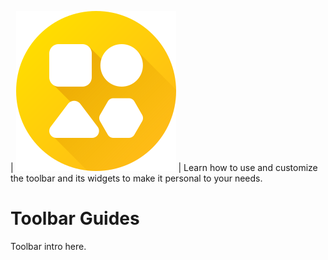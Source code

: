 | ![](images/home-widgets.png)
| Learn how to use and customize the toolbar and its widgets to make it personal to your needs.

# Toolbar Guides

Toolbar intro here.
